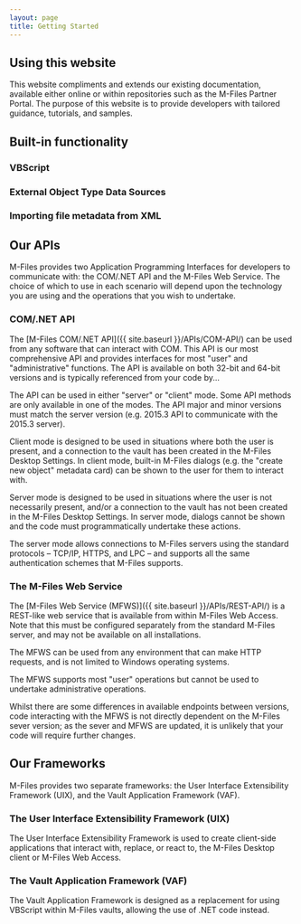 ```yaml
---
layout: page
title: Getting Started
---
```


## Using this website

This website compliments and extends our existing documentation, available either online or within repositories such as the M-Files Partner Portal.  The purpose of this website is to provide developers with tailored guidance, tutorials, and samples.

## Built-in functionality

### VBScript

### External Object Type Data Sources

### Importing file metadata from XML

## Our APIs

M-Files provides two Application Programming Interfaces for developers to communicate with: the COM/.NET API and the M-Files Web Service. The choice of which to use in each scenario will depend upon the technology you are using and the operations that you wish to undertake.

### COM/.NET API

The [M-Files COM/.NET API]({{ site.baseurl }}/APIs/COM-API/) can be used from any software that can interact with COM. This API is our most comprehensive API and provides interfaces for most "user" and "administrative" functions.
The API is available on both 32-bit and 64-bit versions and is typically referenced from your code by...

The API can be used in either "server" or "client" mode. Some API methods are only available in one of the modes. The API major and minor versions must match the server version (e.g. 2015.3 API to communicate with the 2015.3 server).

Client mode is designed to be used in situations where both the user is present, and a connection to the vault has been created in the M-Files Desktop Settings. In client mode, built-in M-Files dialogs (e.g. the "create new object" metadata card) can be shown to the user for them to interact with.

Server mode is designed to be used in situations where the user is not necessarily present, and/or a connection to the vault has not been created in the M-Files Desktop Settings. In server mode, dialogs cannot be shown and the code must programmatically undertake these actions.

The server mode allows connections to M-Files servers using the standard protocols – TCP/IP, HTTPS, and LPC – and supports all the same authentication schemes that M-Files supports.

### The M-Files Web Service

The [M-Files Web Service (MFWS)]({{ site.baseurl }}/APIs/REST-API/) is a REST-like web service that is available from within M-Files Web Access. Note that this must be configured separately from the standard M-Files server, and may not be available on all installations.

The MFWS can be used from any environment that can make HTTP requests, and is not limited to Windows operating systems.

The MFWS supports most "user" operations but cannot be used to undertake administrative operations.

Whilst there are some differences in available endpoints between versions, code interacting with the MFWS is not directly dependent on the M-Files sever version; as the sever and MFWS are updated, it is unlikely that your code will require further changes.

## Our Frameworks

M-Files provides two separate frameworks: the User Interface Extensibility Framework (UIX), and the Vault Application Framework (VAF).

### The User Interface Extensibility Framework (UIX)

The User Interface Extensibility Framework is used to create client-side applications that interact with, replace, or react to, the M-Files Desktop client or M-Files Web Access.

### The Vault Application Framework (VAF)

The Vault Application Framework is designed as a replacement for using VBScript within M-Files vaults, allowing the use of .NET code instead.
